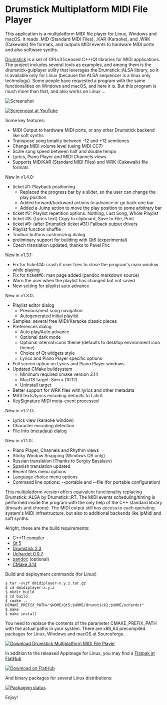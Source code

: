 Drumstick Multiplatform MIDI File Player
========================================

This application is a multiplatform MIDI file player for Linux, Windows and macOS. It reads .MID (Standard MIDI Files), .KAR (Karaoke), and .WRK (Cakewalk) file formats, and outputs MIDI events to hardware MIDI ports and also software synths.

[Drumstick](https://drumstick.sourceforge.io/docs/index.html) is a set of GPLv3 licensed C++/Qt libraries for MIDI applications. The project includes several tools as examples, and among them is the drumstick-guiplayer utility that leverages the Drumstick::ALSA library, so it is available only for Linux (because the ALSA sequencer is a linux only technology). Some people have requested a program with the same functionalities on Windows and macOS, and here it is. But this program is much more than that, and also works on Linux ...

![Screenshot](https://dmidiplayer.sourceforge.io/screenshot.png "main window")

[![Screencast at YouTube](https://img.youtube.com/vi/rQiWuQkMqsw/0.jpg)](https://www.youtube.com/watch?v=rQiWuQkMqsw)

Some key features:

* MIDI Output to hardware MIDI ports, or any other Drumstick backend like soft synths
* Transpose song tonality between -12 and +12 semitones
* Change MIDI volume level (using MIDI CC7)
* Scale song speed between half and double tempo
* Lyrics, Piano Player and MIDI Channels views
* Supports MID/KAR (Standard MIDI Files) and WRK (Cakewalk) file formats

New in v1.4.0:

* ticket #1: Playback positioning
    * Replaced the progress bar by a slider, so the user can change the play position
    * Added forward/backward actions to advance or go back one bar
    * Added a Jump action to move the play position to some arbitrary bar
* ticket #2: Playlist repetition options: Nothing, Last Song, Whole Playlist
* ticket #8: (Lyrics text) Copy to clipboard, Save to File, Print
* ticket #9: (after Drumstick ticket #31) Fallback output drivers
* Playlist function shuffle
* Toolbar buttons customizing dialog
* preliminary support for building with Qt6 (experimental)
* Czech translation updated, thanks to Pavel Fric

New in v1.3.1:

* Fix for ticket#4: crash if user tries to close the program's main window while playing
* Fix for ticket#6: man page added (pandoc markdown source)
* Warn the user when the playlist has changed but not saved
* New setting for playlist auto advance

New in v1.3.0:

* Playlist editor dialog
    * Previous/next song navigation
    * Autogenerated initial playlist
* Samples: several free MIDI/Karaoke classic pieces
* Preferences dialog
    * Auto play/Auto advance
    * Optional dark mode
    * Optional internal icons theme (defaults to desktop environment icon theme)
    * Choice of Qt widgets style
    * Lyrics and Piano Player specific options
* Full screen option on Lyrics and Piano Player windows
* Updated CMake buildsystem
    * Minimum required cmake version 3.14
    * MacOS target: Sierra (10.12)
    * Uninstall target
* Better support for WRK files with lyrics and other metadata
* MIDI texts/lyrics encoding defaults to Latin1
* KeySignature MIDI meta-event processed

New in v1.2.0:

* Lyrics view (karaoke window)
* Character encoding detection
* File Info (metadata) dialog

New in v1.1.0:

* Piano Player, Channels and Rhythm views
* Sticky Window Snapping (Windows OS only)
* Russian translation (Thanks to Sergey Basalaev)
* Spanish translation updated
* Recent files menu options
* Language choice menu options
* Command line options: --portable and --file (for portable configuration)

This multiplatform version offers equivalent functionality replacing Drumstick::ALSA by Drumstick::RT. The MIDI events scheduling/timing is performed inside the program with the only  help of the C++ standard library (threads and chrono). The MIDI output still has access to each operating system's MIDI infrastructure, but also to additional backends like ipMidi and soft synths.

Alright, these are the build requirements:

* C++11 compiler
* [Qt 5](https://www.qt.io/download)
* [Drumstick 2.3](https://sourceforge.net/projects/drumstick/)
* [Uchardet 0.0.7](https://www.freedesktop.org/wiki/Software/uchardet/)
* [pandoc](https://pandoc.org/) (optional)
* [CMake 3.14](https://cmake.org/)

Build and deployment commands (for Linux)

```
$ tar -xvzf dmidiplayer-x.y.z.tar.gz
$ cd dmidiplayer-x.y.z
$ mkdir build
$ cd build
$ cmake .. -DCMAKE_PREFIX_PATH="$HOME/Qt5;$HOME/drumstick2;$HOME/uchardet"
$ make
$ make install
```
You need to replace the contents of the parameter CMAKE_PREFIX_PATH with the actual paths in your system. There are x86_64 precompiled packages for Linux, Windows and macOS at Sourceforge.

[![Download Drumstick Multiplatform MIDI File Player](https://a.fsdn.com/con/app/sf-download-button)](https://sourceforge.net/projects/dmidiplayer/files/latest/download)

In addition to the released AppImage for Linux, you may find a [Flatpak at FlatHub](https://flathub.org/apps/details/net.sourceforge.dmidiplayer)

[![Download on FlatHub](https://flathub.org/assets/badges/flathub-badge-en.png)](https://flathub.org/apps/details/net.sourceforge.dmidiplayer)

And binary packages for several Linux distributions:

[![Packaging status](https://repology.org/badge/vertical-allrepos/dmidiplayer.svg)](https://repology.org/project/dmidiplayer/versions)

Enjoy!
